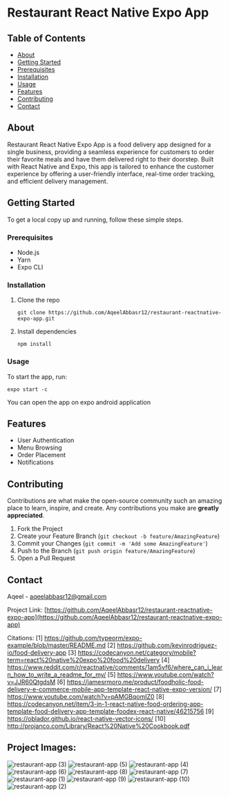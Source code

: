 # Restaurant React Native Expo App

## Table of Contents

- [About](#about)
- [Getting Started](#getting-started)
- [Prerequisites](#prerequisites)
- [Installation](#installation)
- [Usage](#usage)
- [Features](#features)
- [Contributing](#contributing)
- [Contact](#contact)

## About

Restaurant React Native Expo App is a food delivery app designed for a single business, providing a seamless experience for customers to order their favorite meals and have them delivered right to their doorstep. Built with React Native and Expo, this app is tailored to enhance the customer experience by offering a user-friendly interface, real-time order tracking, and efficient delivery management.

## Getting Started

To get a local copy up and running, follow these simple steps.

### Prerequisites

- Node.js
- Yarn
- Expo CLI

### Installation

1. Clone the repo
   ```
   git clone https://github.com/AqeelAbbasr12/restaurant-reactnative-expo-app.git
   ```
2. Install dependencies
   ```
   npm install
   ```

### Usage

To start the app, run:

```
expo start -c
```
You can open the app on expo android application

## Features

- User Authentication
- Menu Browsing
- Order Placement
- Notifications

## Contributing

Contributions are what make the open-source community such an amazing place to learn, inspire, and create. Any contributions you make are **greatly appreciated**.

1. Fork the Project
2. Create your Feature Branch (`git checkout -b feature/AmazingFeature`)
3. Commit your Changes (`git commit -m 'Add some AmazingFeature'`)
4. Push to the Branch (`git push origin feature/AmazingFeature`)
5. Open a Pull Request

## Contact

Aqeel - aqeelabbasr12@gmail.com

Project Link: [https://github.com/AqeelAbbasr12/restaurant-reactnative-expo-app](https://github.com/AqeelAbbasr12/restaurant-reactnative-expo-app)

Citations:
[1] https://github.com/typeorm/expo-example/blob/master/README.md
[2] https://github.com/kevinrodriguez-io/food-delivery-app
[3] https://codecanyon.net/category/mobile?term=react%20native%20expo%20food%20delivery
[4] https://www.reddit.com/r/reactnative/comments/1am5vf6/where_can_i_learn_how_to_write_a_readme_for_my/
[5] https://www.youtube.com/watch?v=JJR60QtgdsM
[6] https://jamesrmoro.me/product/foodholic-food-delivery-e-commerce-mobile-app-template-react-native-expo-version/
[7] https://www.youtube.com/watch?v=pAMGBqomIZ0
[8] https://codecanyon.net/item/3-in-1-react-native-food-ordering-app-template-food-delivery-app-template-foodex-react-native/46215756
[9] https://oblador.github.io/react-native-vector-icons/
[10] http://projanco.com/Library/React%20Native%20Cookbook.pdf

## Project Images:

![restaurant-app (3)](https://github.com/AqeelAbbasr12/restaurant-reactnative-expo-app/assets/128492655/1c45beab-13a2-4ba9-b2f2-1daff33466a7)
![restaurant-app (5)](https://github.com/AqeelAbbasr12/restaurant-reactnative-expo-app/assets/128492655/3493d858-e315-43b6-a9f8-6a6c50554eea)
![restaurant-app (4)](https://github.com/AqeelAbbasr12/restaurant-reactnative-expo-app/assets/128492655/dcdfcd10-c834-456f-ab33-38d11ab6bd89)
![restaurant-app (6)](https://github.com/AqeelAbbasr12/restaurant-reactnative-expo-app/assets/128492655/cde932c8-6368-48e6-a459-80a6c7173780)
![restaurant-app (8)](https://github.com/AqeelAbbasr12/restaurant-reactnative-expo-app/assets/128492655/6c0f1610-f75b-4455-b328-6f7da4ee367b)
![restaurant-app (7)](https://github.com/AqeelAbbasr12/restaurant-reactnative-expo-app/assets/128492655/965f4821-6b77-49a0-9612-426f69fb925e)
![restaurant-app (1)](https://github.com/AqeelAbbasr12/restaurant-reactnative-expo-app/assets/128492655/490844e0-9269-44ca-97ef-9c2f6bf22bdd)
![restaurant-app (9)](https://github.com/AqeelAbbasr12/restaurant-reactnative-expo-app/assets/128492655/32a1ae49-3606-4053-9ab5-db3144ee049d)
![restaurant-app (10)](https://github.com/AqeelAbbasr12/restaurant-reactnative-expo-app/assets/128492655/fd809cce-6581-49a5-bf1b-45351c59bccf)
![restaurant-app (2)](https://github.com/AqeelAbbasr12/restaurant-reactnative-expo-app/assets/128492655/4c620392-afe7-4906-89dd-f88fe863312e)










